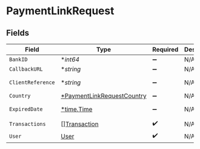 # PaymentLinkRequest


## Fields

| Field                                                                          | Type                                                                           | Required                                                                       | Description                                                                    | Example                                                                        |
| ------------------------------------------------------------------------------ | ------------------------------------------------------------------------------ | ------------------------------------------------------------------------------ | ------------------------------------------------------------------------------ | ------------------------------------------------------------------------------ |
| `BankID`                                                                       | **int64*                                                                       | :heavy_minus_sign:                                                             | N/A                                                                            |                                                                                |
| `CallbackURL`                                                                  | **string*                                                                      | :heavy_minus_sign:                                                             | N/A                                                                            |                                                                                |
| `ClientReference`                                                              | **string*                                                                      | :heavy_minus_sign:                                                             | N/A                                                                            | ABCDE_FG-HI_12345                                                              |
| `Country`                                                                      | [*PaymentLinkRequestCountry](../../models/shared/paymentlinkrequestcountry.md) | :heavy_minus_sign:                                                             | N/A                                                                            |                                                                                |
| `ExpiredDate`                                                                  | [*time.Time](https://pkg.go.dev/time#Time)                                     | :heavy_minus_sign:                                                             | N/A                                                                            | 2021-07-24T22:00:00.000Z                                                       |
| `Transactions`                                                                 | [][Transaction](../../models/shared/transaction.md)                            | :heavy_check_mark:                                                             | N/A                                                                            |                                                                                |
| `User`                                                                         | [User](../../models/shared/user.md)                                            | :heavy_check_mark:                                                             | N/A                                                                            |                                                                                |